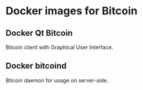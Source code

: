 # Docker images for Bitcoin

## Docker Qt Bitcoin

Bitcoin client with Graphical User Interface.

## Docker bitcoind

Bitcoin daemon for usage on server-side.
